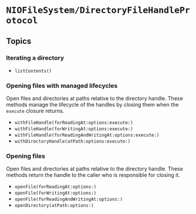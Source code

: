 # ``NIOFileSystem/DirectoryFileHandleProtocol``

## Topics

### Iterating a directory

- ``listContents()``

### Opening files with managed lifecycles

Open files and directories at paths relative to the directory handle. These methods manage
the lifecycle of the handles by closing them when the `execute` closure returns.

- ``withFileHandle(forReadingAt:options:execute:)``
- ``withFileHandle(forWritingAt:options:execute:)``
- ``withFileHandle(forReadingAndWritingAt:options:execute:)``
- ``withDirectoryHandle(atPath:options:execute:)``

### Opening files

Open files and directories at paths relative to the directory handle. These methods return
the handle to the caller who is responsible for closing it.

- ``openFile(forReadingAt:options:)``
- ``openFile(forWritingAt:options:)``
- ``openFile(forReadingAndWritingAt:options:)``
- ``openDirectory(atPath:options:)``
